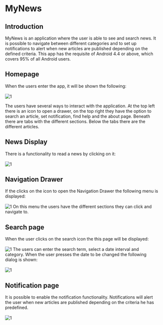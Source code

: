 # MyNews
## Introduction 
MyNews is an application where the user is able to see and search news. It is
possible to navigate between different categories and to set up notifications to alert
when new articles are published depending on the defined criteria.
This app has the requisite of Android 4.4 or above, which covers 95% of all Android
users.

## Homepage 
When the users enter the app, it will be shown the following:<br/><br/>
<img src="https://i.ibb.co/qnPKZd0/base.png" alt="1" border="0">

The users have several ways to interact with the application. At the top left there is an icon to open a drawer, on the top right they have the option to search an article, set notification, find help and the about page. Beneath there are tabs with the different sections. Below the tabs there are the different articles.

## News Display
There is a functionality to read a news by clicking on it:<br/><br/>
<img src="https://i.ibb.co/ZfJtHSY/news-display.png" alt="1" border="0">

## Navigation Drawer 
If the clicks on the icon to open the Navigation Drawer the following menu is displayed: <br/><br/>
<img src="https://i.ibb.co/4N47Y0D/drawer.png" alt="1" border="0">
On this menu the users have the different sections they can click and navigate to.

## Search page
When the user clicks on the search icon the this page will be displayed:<br/><br/>
<img src="https://i.ibb.co/t8jqvbn/search-page.png" alt="1" border="0">
The users can enter the search term, select a date interval and category.
When the user presses the date to be changed the following dialog is shown:<br/><br/>
<img src="https://i.ibb.co/YhcH1QP/date-picker.png" alt="1" border="0">

## Notification page
It is possible to enable the notification functionality. Notifications will alert the user
when new articles are published depending on the criteria he has predefined.<br/><br/>
<img src="https://i.ibb.co/myQWZ0J/notifications.png" alt="1" border="0">

